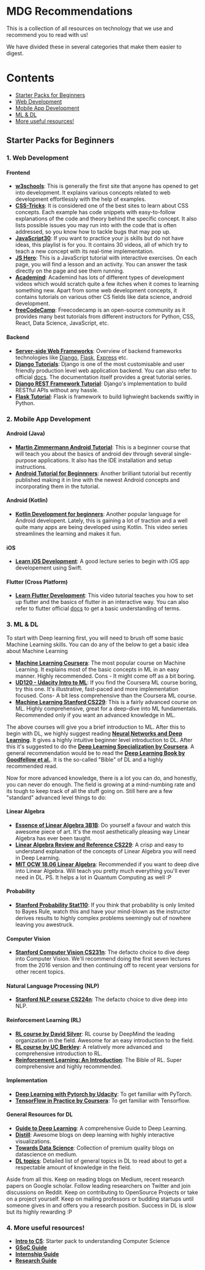 # MDG Recommendations
This is a collection of all resources on technology that we use and recommend you to read with us!

We have divided these in several categories that make them easier to digest.

# Contents

* [Starter Packs for Beginners](#Starter-Packs-for-Beginners)
* [Web Development](#Web-Development)
* [Mobile App Development](#Mobile-App-Development)
* [ML & DL](#ML-&-DL)
* [More useful resources!](#More-useful-resources!)

## Starter Packs for Beginners
### 1. Web Development
#### <b>Frontend</b>
- **[w3schools](https://www.w3schools.com/)**: This is generally the first site that anyone has opened to get into development. It explains various concepts related to web development effortlessly with the help of examples.
- **[CSS-Tricks](https://css-tricks.com/)**: It is considered one of the best sites to learn about CSS concepts. Each example has code snippets with easy-to-follow explanations of the code and theory behind the specific concept. It also lists possible issues you may run into with the code that is often addressed, so you know how to tackle bugs that may pop up.
- **[JavaScript30](https://www.youtube.com/playlist?list=PLu8EoSxDXHP6CGK4YVJhL_VWetA865GOH)**: If you want to practice your js skills but do not have ideas, this playlist is for you. It contains 30 videos, all of which try to teach a new concept with its real-time implementation.
- **[JS Hero](https://www.jshero.net/en/home.html)**: This is a JavaScript tutorial with interactive exercises. On each page, you will find a lesson and an activity. You can answer the task directly on the page and see them running.
- **[Academind](https://www.youtube.com/channel/UCSJbGtTlrDami-tDGPUV9-w)**: Academind has lots of different types of development videos which would scratch quite a few itches when it comes to learning something new. Apart from some web development concepts, it contains tutorials on various other CS fields like data science, android development.
- **[freeCodeCamp](https://www.youtube.com/c/Freecodecamp)**: Freecodecamp is an open-source community as it provides many best tutorials from different instructors for Python, CSS, React, Data Science, JavaScript, etc.
#### <b>Backend</b>
- **[Server-side Web Frameworks](https://developer.mozilla.org/en-US/docs/Learn/Server-side/First_steps/Web_frameworks)**: Overview of backend frameworks technologies like [Django](https://www.djangoproject.com/), [Flask](http://flask.pocoo.org/), [Express](https://expressjs.com/) etc. 
- **[Django Tutorials](https://tutorial.djangogirls.org/en/)**: Django is one of the most customisable and user friendly production level web application backend. You can also refer to official [docs](https://docs.djangoproject.com/). The documentation itself provides a great tutorial series. 
- **[Django REST Framework Tutorial](https://www.django-rest-framework.org/tutorial/quickstart/)**: Django's implementation to build RESTful APIs without any hassle.
- **[Flask Tutorial](https://flask.palletsprojects.com/en/2.0.x/tutorial/index.html)**: Flask is framework to build lighwieght backends swiftly in Python.

### 2. Mobile App Development
#### <b>Android (Java)</b>
- **[Martin Zimmermann Android Tutorial](https://www.youtube.com/playlist?list=PLwDZ5yiByAzy0-8xgJnSfo5MV937SZ4X4)**: This is a beginner course that will teach you about the basics of android dev through several single-purpose applications. It also has the IDE installation and setup instructions.
- **[Android Tutorial for Beginnners](https://www.youtube.com/playlist?list=PLS1QulWo1RIbb1cYyzZpLFCKvdYV_yJ-E)**: Another brilliant tutorial but recently published making it in line with the newest Android concepts and incorporating them in the tutorial.
#### <b>Android (Kotlin)</b>
- **[Kotlin Development for beginners](https://www.youtube.com/watch?v=e7WIPwRd2s8&list=PLlxmoA0rQ-Lw5k_QCqVl3rsoJOnb_00UV)**: Another popular language for Android developent. Lately, this is gaining a lot of traction and a well quite many apps are being developed using Kotlin. This video series streamlines the learning and makes it fun.
#### <b>iOS</b>
- **[Learn iOS Development](https://www.youtube.com/watch?v=xVPGQEHok74&list=PLpZBns8dFbgx0gr68lf-un9EjdmywTu4_)**: A good lecture series to begin with iOS app developement using Swift.
#### <b>Flutter (Cross Platform)</b>
- **[Learn Flutter Development](https://www.youtube.com/watch?v=GLSG_Wh_YWc)**: This video tutorial teaches you how to set up flutter and the basics of flutter in an interactive way. You can also refer to flutter official [docs](https://flutter.dev/docs/) to get a basic understanding of terms.

### 3. ML & DL
To start with Deep learning first, you will need to brush off some basic Machine Learning skills. You can do any of the below to get a basic idea about Machine Learning  
- **[Machine Learning Coursera](https://www.coursera.org/learn/machine-learning)**: The most popular course on Machine Learning. It explains most of the basic concepts in ML in an easy manner. Highly recommended. Cons - It might come off as a bit boring.
- **[UD120 - Udacity Intro to ML](https://www.udacity.com/course/intro-to-machine-learning--ud120)**: If you find the Coursera ML course boring, try this one. It's illustrative, fast-paced and more implementation focused. Cons- A bit less comprehensive than the Coursera ML course.    
- **[Machine Learning Stanford CS229](https://www.youtube.com/watch?v=jGwO_UgTS7I&list=PLoROMvodv4rMiGQp3WXShtMGgzqpfVfbU)**: This is a fairly advanced course on ML. Highly comprehensive, great for a deep-dive into ML fundamentals. Recommended only if you want an advanced knowledge in ML.  

The above courses will give you a brief introduction to ML. After this to begin with DL, we highly suggest reading **[Neural Networks and Deep Learning](http://neuralnetworksanddeeplearning.com/)**. It gives a highly intuitive beginner level introduction to DL. After this it's suggested to do the **[Deep Learning Specialization by Coursera](https://www.coursera.org/specializations/deep-learning)**. A general recommendation would be to read the **[Deep Learning Book by Goodfellow et al.](https://www.deeplearningbook.org/)**. It is the so-called "Bible" of DL and a highly recommended read.  

Now for more advanced knowledge, there is a lot you can do, and honestly, you can never do enough. The field is growing at a mind-numbing rate and its tough to keep track of all the stuff going on. Still here are a few "standard" advanced level things to do: 
 #### Linear Algebra  
 - **[Essence of Linear Algebra 3B1B](https://www.youtube.com/playlist?list=PLZHQObOWTQDPD3MizzM2xVFitgF8hE_ab)**: Do yourself a favour and watch this awesome piece of art. It's the most aesthetically pleasing way Linear Algebra has ever been taught. 
 - **[Linear Algebra Review and Reference CS229](http://cs229.stanford.edu/section/cs229-linalg.pdf)**: A crisp and easy to understand explanation of the concepts of Linear Algebra you will need in Deep Learning.
 - **[MIT OCW 18.06 Linear Algebra](https://ocw.mit.edu/courses/mathematics/18-06-linear-algebra-spring-2010/video-lectures/)**: Recommended if you want to deep dive into Linear Algebra. Will teach you pretty much everything you'll ever need in DL. PS. It helps a lot in Quantum Computing as well :P  

#### Probability  
- **[Stanford Probability Stat110](https://projects.iq.harvard.edu/stat110/home)**: If you think that probability is only limited to Bayes Rule, watch this and have your mind-blown as the instructor derives results to highly complex problems seemingly out of nowhere leaving you awestruck.  

#### Computer Vision 
- **[Stanford Computer Vision CS231n](https://www.youtube.com/playlist?list=PLkt2uSq6rBVctENoVBg1TpCC7OQi31AlC)**: The defacto choice to dive deep into Computer Vision. We'll recommend doing the first seven lectures from the 2016 version and then continuing off to recent year versions for other recent topics.  
  
#### Natural Language Processing (NLP)  
- **[Stanford NLP course CS224n](http://web.stanford.edu/class/cs224n/)**: The defacto choice to dive deep into NLP.  

#### Reinforcement Learning (RL)  
- **[RL course by David Silver](https://www.youtube.com/watch?v=2pWv7GOvuf0&list=PLqYmG7hTraZDM-OYHWgPebj2MfCFzFObQ)**: RL course by DeepMind the leading organization in the field. Awesome for an easy introduction to the field. 
- **[RL course by UC Berkley](http://rail.eecs.berkeley.edu/deeprlcourse/)**: A relatively more advanced and comprehensive introduction to RL. 
- **[Reinforcement Learning: An Introduction](http://incompleteideas.net/book/the-book-2nd.html)**: The Bible of RL. Super comprehensive and highly recommended.  
  
#### Implementation 
- **[Deep Learning with Pytorch by Udacity](https://classroom.udacity.com/courses/ud188)**: To get familiar with PyTorch. 
-  **[TensorFlow in Practice by Coursera](https://www.coursera.org/specializations/tensorflow-in-practice?utm_source=deeplearningai&utm_medium=institutions&utm_campaign=WebsiteCoursesTFSTopButton)**: To get familiar with Tensorflow.  

#### General Resources for DL 
- **[Guide to Deep Learning](https://medium.com/vlgiitr/guide-to-deep-learning-585bfcad0b43)**: A comprehensive Guide to Deep Learning. 
- **[Distill](https://distill.pub/)**: Awesome blogs on deep learning with highly interactive visualizations.
- **[Towards Data Science](https://towardsdatascience.com/)**: Collection of premium quality blogs on datascience on medium.
- **[DL topics](https://github.com/vlgiitr/DL_Topics)**: Detailed list of general topics in DL to read about to get a respectable amount of knowledge in the field.

Aside from all this. Keep on reading blogs on Medium, recent research papers on Google scholar. Follow leading researchers on Twitter and join discussions on Reddit. Keep on contributing to OpenSource Projects or take on a project yourself. Keep on mailing professors or budding startups until someone gives in and offers you a research position. Success in DL is slow but its highly rewarding :P

### 4. More useful resources!
- **[Intro to CS](https://github.com/periperidip/exploring/blob/master/guide.md)**: Starter pack to understanding Computer Science
- **[GSoC Guide](https://github.com/periperidip/exploring/tree/master/GSoC)**
- **[Internship Guide](https://github.com/periperidip/exploring/blob/master/intern/get-an-intern.md)**
- **[Research Guide](https://github.com/periperidip/exploring/tree/master/research)**
